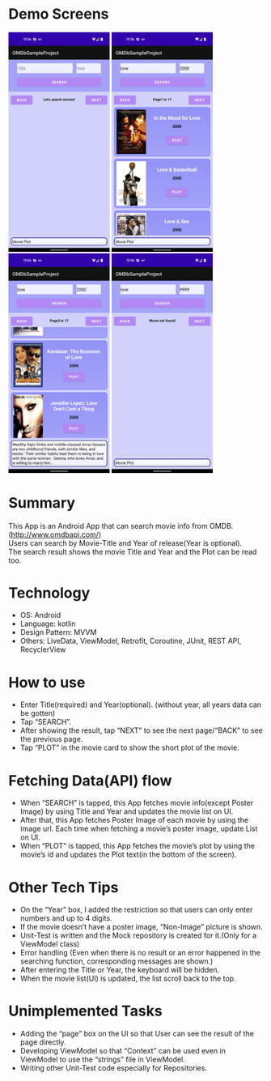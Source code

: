 # Demo Screens

<p>
<img src="https://github.com/korosaka/source_image/blob/main/omdb/screen_image1.png" width="200px">
<img src="https://github.com/korosaka/source_image/blob/main/omdb/screen_image2.png" width="200px">
<img src="https://github.com/korosaka/source_image/blob/main/omdb/screen_image3.png" width="200px">
<img src="https://github.com/korosaka/source_image/blob/main/omdb/screen_image4.png" width="200px">
</p>

# Summary
#### 
This App is an Android App that can search movie info from OMDB. (http://www.omdbapi.com/)
<br> Users can search by Movie-Title and Year of release(Year is optional).
<br> The search result shows the movie Title and Year and the Plot can be read too. 

# Technology
- OS: Android
- Language: kotlin
- Design Pattern: MVVM
- Others: LiveData, ViewModel, Retrofit, Coroutine, JUnit, REST API, RecyclerView

# How to use
- Enter Title(required) and Year(optional). (without year, all years data can be gotten)
- Tap “SEARCH”.
- After showing the result, tap “NEXT” to see the next page/“BACK” to see the previous
page.
- Tap “PLOT” in the movie card to show the short plot of the movie.

# Fetching Data(API) flow
- When “SEARCH” is tapped, this App fetches movie info(except Poster Image) by using Title and Year and updates the movie list on UI.
- After that, this App fetches Poster Image of each movie by using the image url. Each time when fetching a movie’s poster image, update List on UI.
- When “PLOT” is tapped, this App fetches the movie’s plot by using the movie’s id and updates the Plot text(in the bottom of the screen).

# Other Tech Tips
- On the “Year” box, I added the restriction so that users can only enter numbers and up to 4 digits.
- If the movie doesn’t have a poster image, “Non-Image” picture is shown.
- Unit-Test is written and the Mock repository is created for it.(Only for a ViewModel class)
- Error handling (Even when there is no result or an error happened in the searching function, corresponding messages are shown.)
- After entering the Title or Year, the keyboard will be hidden.
- When the movie list(UI) is updated, the list scroll back to the top.

# Unimplemented Tasks
- Adding the “page” box on the UI so that User can see the result of the page directly.
- Developing ViewModel so that “Context” can be used even in ViewModel to use the “strings” file in ViewModel.
- Writing other Unit-Test code especially for Repositories.
